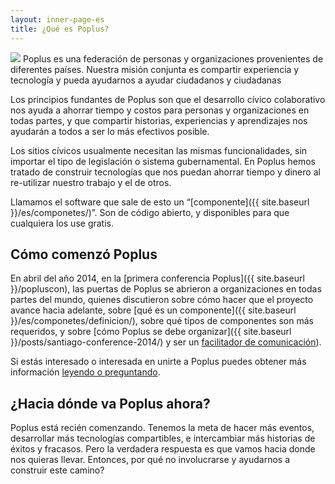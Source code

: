 ```yaml
---
layout: inner-page-es
title: ¿Qué es Poplus?
---
```

<!-- /es/about/faq/index.md -->
<img src="{{ site.baseurl }}/assets/img/shiny-happy-poplus-people.jpg" />
Poplus es una federación de personas y organizaciones provenientes de diferentes países. Nuestra misión conjunta es compartir experiencia y tecnología y pueda ayudarnos a ayudar ciudadanos y ciudadanas

Los principios fundantes de Poplus son que el desarrollo cívico colaborativo nos ayuda a ahorrar tiempo y costos para personas y organizaciones en todas partes, y que compartir historias, experiencias y aprendizajes nos ayudarán a todos a ser lo más efectivos posible.

Los sitios cívicos usualmente necesitan las mismas funcionalidades, sin importar el tipo de legislación o sistema gubernamental. En Poplus hemos tratado de construir tecnologías que nos puedan ahorrar tiempo y dinero al re-utilizar nuestro trabajo y el de otros.

Llamamos el software que sale de esto un “[componente]({{ site.baseurl }}/es/componetes/)”. Son de código abierto, y disponibles para que cualquiera los use gratis.

## Cómo comenzó Poplus

En abril del año 2014, en la [primera conferencia Poplus]({{ site.baseurl }}/popluscon), las puertas de Poplus se abrieron a organizaciones en todas partes del mundo, quienes discutieron sobre cómo hacer que el proyecto avance hacia adelante, sobre [qué es un componente]({{ site.baseurl }}/es/componetes/definicion/), sobre qué tipos de componentes son más requeridos, y sobre [cómo Poplus se debe organizar]({{ site.baseurl }}/posts/santiago-conference-2014/) y ser un [facilitador de comunicación](https://groups.google.com/forum/#!forum/poplus)).


Si estás interesado o interesada en unirte a Poplus puedes obtener más información [leyendo o preguntando](https://groups.google.com/forum/#!forum/poplus).

## ¿Hacia dónde va Poplus ahora? 

Poplus está recién comenzando. Tenemos la meta de hacer más eventos, desarrollar más tecnologías compartibles, e intercambiar más historias de éxitos y fracasos. Pero la verdadera respuesta es que vamos hacia donde nos quieras llevar. Entonces, por qué no involucrarse y ayudarnos a construir este camino?

